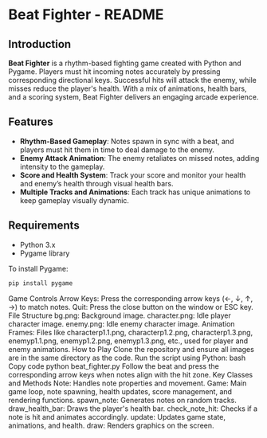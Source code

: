 # Beat Fighter - README

## Introduction
**Beat Fighter** is a rhythm-based fighting game created with Python and Pygame. Players must hit incoming notes accurately by pressing corresponding directional keys. Successful hits will attack the enemy, while misses reduce the player's health. With a mix of animations, health bars, and a scoring system, Beat Fighter delivers an engaging arcade experience.

## Features
- **Rhythm-Based Gameplay**: Notes spawn in sync with a beat, and players must hit them in time to deal damage to the enemy.
- **Enemy Attack Animation**: The enemy retaliates on missed notes, adding intensity to the gameplay.
- **Score and Health System**: Track your score and monitor your health and enemy’s health through visual health bars.
- **Multiple Tracks and Animations**: Each track has unique animations to keep gameplay visually dynamic.

## Requirements
- Python 3.x
- Pygame library

To install Pygame:
```bash
pip install pygame
```
Game Controls
Arrow Keys: Press the corresponding arrow keys (←, ↓, ↑, →) to match notes.
Quit: Press the close button on the window or ESC key.
File Structure
bg.png: Background image.
character.png: Idle player character image.
enemy.png: Idle enemy character image.
Animation Frames: Files like characterp1.1.png, characterp1.2.png, characterp1.3.png, enemyp1.1.png, enemyp1.2.png, enemyp1.3.png, etc., used for player and enemy animations.
How to Play
Clone the repository and ensure all images are in the same directory as the code.
Run the script using Python:
bash
Copy code
python beat_fighter.py
Follow the beat and press the corresponding arrow keys when notes align with the hit zone.
Key Classes and Methods
Note: Handles note properties and movement.
Game: Main game loop, note spawning, health updates, score management, and rendering functions.
spawn_note: Generates notes on random tracks.
draw_health_bar: Draws the player's health bar.
check_note_hit: Checks if a note is hit and animates accordingly.
update: Updates game state, animations, and health.
draw: Renders graphics on the screen.
